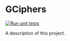 # GCiphers

[![Run unit tests](https://github.com/sidecuter/gciphers/actions/workflows/test.yml/badge.svg)](https://github.com/sidecuter/gciphers/actions/workflows/test.yml)

A description of this project.
